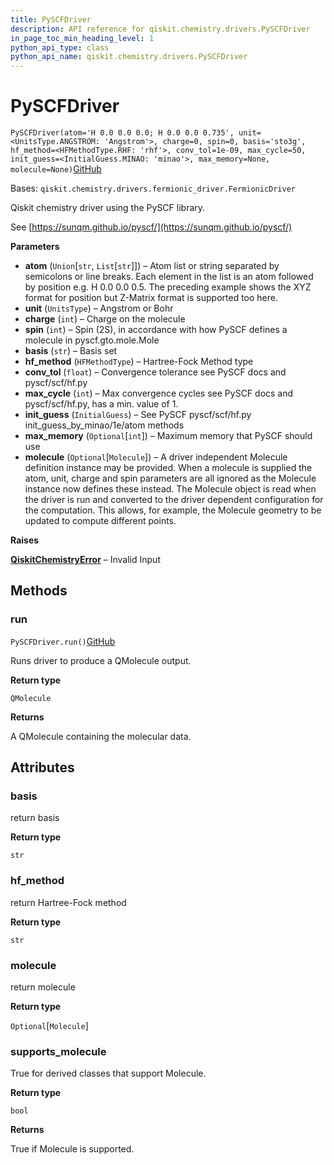 ```yaml
---
title: PySCFDriver
description: API reference for qiskit.chemistry.drivers.PySCFDriver
in_page_toc_min_heading_level: 1
python_api_type: class
python_api_name: qiskit.chemistry.drivers.PySCFDriver
---
```


# PySCFDriver

<span id="qiskit.chemistry.drivers.PySCFDriver" />

`PySCFDriver(atom='H 0.0 0.0 0.0; H 0.0 0.0 0.735', unit=<UnitsType.ANGSTROM: 'Angstrom'>, charge=0, spin=0, basis='sto3g', hf_method=<HFMethodType.RHF: 'rhf'>, conv_tol=1e-09, max_cycle=50, init_guess=<InitialGuess.MINAO: 'minao'>, max_memory=None, molecule=None)`[GitHub](https://github.com/qiskit-community/qiskit-aqua/tree/stable/0.9/qiskit/chemistry/drivers/pyscfd/pyscfdriver.py "view source code")

Bases: `qiskit.chemistry.drivers.fermionic_driver.FermionicDriver`

Qiskit chemistry driver using the PySCF library.

See [https://sunqm.github.io/pyscf/](https://sunqm.github.io/pyscf/)

**Parameters**

*   **atom** (`Union`\[`str`, `List`\[`str`]]) – Atom list or string separated by semicolons or line breaks. Each element in the list is an atom followed by position e.g. H 0.0 0.0 0.5. The preceding example shows the XYZ format for position but Z-Matrix format is supported too here.
*   **unit** (`UnitsType`) – Angstrom or Bohr
*   **charge** (`int`) – Charge on the molecule
*   **spin** (`int`) – Spin (2S), in accordance with how PySCF defines a molecule in pyscf.gto.mole.Mole
*   **basis** (`str`) – Basis set
*   **hf\_method** (`HFMethodType`) – Hartree-Fock Method type
*   **conv\_tol** (`float`) – Convergence tolerance see PySCF docs and pyscf/scf/hf.py
*   **max\_cycle** (`int`) – Max convergence cycles see PySCF docs and pyscf/scf/hf.py, has a min. value of 1.
*   **init\_guess** (`InitialGuess`) – See PySCF pyscf/scf/hf.py init\_guess\_by\_minao/1e/atom methods
*   **max\_memory** (`Optional`\[`int`]) – Maximum memory that PySCF should use
*   **molecule** (`Optional`\[`Molecule`]) – A driver independent Molecule definition instance may be provided. When a molecule is supplied the atom, unit, charge and spin parameters are all ignored as the Molecule instance now defines these instead. The Molecule object is read when the driver is run and converted to the driver dependent configuration for the computation. This allows, for example, the Molecule geometry to be updated to compute different points.

**Raises**

[**QiskitChemistryError**](qiskit.chemistry.QiskitChemistryError "qiskit.chemistry.QiskitChemistryError") – Invalid Input

## Methods

### run

<span id="qiskit.chemistry.drivers.PySCFDriver.run" />

`PySCFDriver.run()`[GitHub](https://github.com/qiskit-community/qiskit-aqua/tree/stable/0.9/qiskit/chemistry/drivers/pyscfd/pyscfdriver.py "view source code")

Runs driver to produce a QMolecule output.

**Return type**

`QMolecule`

**Returns**

A QMolecule containing the molecular data.

## Attributes

<span id="qiskit.chemistry.drivers.PySCFDriver.basis" />

### basis

return basis

**Return type**

`str`

<span id="qiskit.chemistry.drivers.PySCFDriver.hf_method" />

### hf\_method

return Hartree-Fock method

**Return type**

`str`

<span id="qiskit.chemistry.drivers.PySCFDriver.molecule" />

### molecule

return molecule

**Return type**

`Optional`\[`Molecule`]

<span id="qiskit.chemistry.drivers.PySCFDriver.supports_molecule" />

### supports\_molecule

True for derived classes that support Molecule.

**Return type**

`bool`

**Returns**

True if Molecule is supported.

